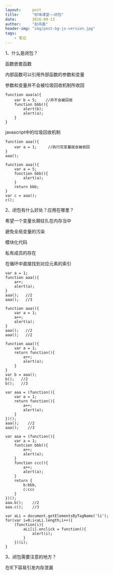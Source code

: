 ```yaml
---
layout:     post
title:      "妙味课堂——闭包"
date:       2016-09-13
author:     "赵祎鑫"
header-img: "img/post-bg-js-version.jpg"
tags:
    - 笔记
---
```


1、什么是闭包？

函数嵌套函数

内部函数可以引用外部函数的参数和变量

参数和变量并不会被垃圾回收机制所收回

```
function aaa(a){
    var b = 5;    //并不会被回收
    function bbb(){
        alert(b);
        alert(a);
    }
}
```

javascript中的垃圾回收机制

```
function aaa(){
    var a = 1;     //执行完变量就会被收回
}
aaa();
```

```
function aaa(){
    var a = 5;
    function bbb(){
        alert(a);
    }
    return bbb;
}
var c = aaa();
c();
```

2、闭包有什么好处？应用在哪里？

希望一个变量长期驻扎在内存当中

避免全局变量的污染

模块化代码

私有成员的存在

在循环中直接找到对应元素的索引

```
var a = 1;
function aaa(){
    a++;
    alert(a);
}
aaa();   //2
aaa();   //3
```

```
function aaa(){
    var a = 1;
    a++;
    alert(a);
}
aaa();   //2
aaa();   //2
```

```
function aaa(){
    var a = 1;
    return function(){
        a++;
        alert(a);
    }
}
var b = aaa();
b();   //2
b();   //3
```

```
var aaa = (function(){
    var a = 1;
    return function(){
        a++;
        alert(a);
    }
})();
aaa();    //2
aaa();    //3
```

```
var aaa = (function(){
    var a = 1;
    funtcion bbb(){
        a++;
        alert(a);
    }
    function ccc(){
        a++;
        alert(a);
    }
    return {
        b:bbb,
        c:ccc
    }
})();
aaa.b();    //2
aaa.c();    //3
```

```
var aLi = document.getElementsByTagName('li');
for(var i=0;i<aLi.length;i++){
    (function(i){
        aLi[i].onclick = function(){
            alert(i);
        }
    })(i);
}
```

3、闭包需要注意的地方？

在IE下容易引发内存泄漏










